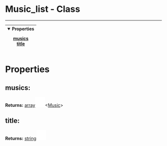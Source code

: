 <!-- This file is generated by a script. Do not edit directly -->
# Music_list - Class


---
| <details open><summary>Properties</summary><p>[musics](#musics)<br>[title](#title)</p></details> |
| --- |



 # Properties


## musics:


**Returns:**
<span class="flex_return">[array![Link](../assets/img/external_link.svg)](https://developer.mozilla.org/en-US/docs/Web/JavaScript/Reference/Global_Objects/Array)&lt;[Music](/docs/class/Music)&gt;</span>
## title:


**Returns:**
<span class="flex_return">[string![Link](../assets/img/external_link.svg)](https://developer.mozilla.org/en-US/docs/Web/JavaScript/Reference/Global_Objects/String)</span>